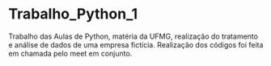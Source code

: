 # Trabalho_Python_1
Trabalho das Aulas de Python, matéria da UFMG, realização do tratamento e análise de dados de uma empresa fictícia. Realização dos códigos foi feita em chamada pelo meet em conjunto.
